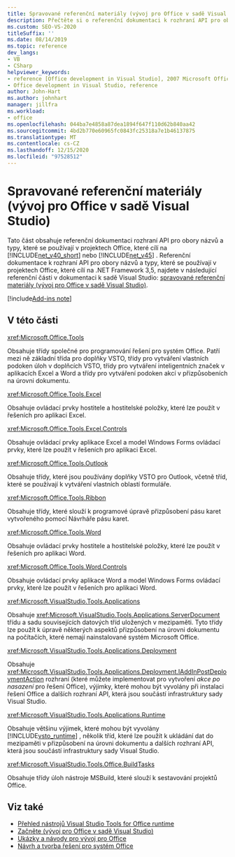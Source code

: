 ```yaml
---
title: Spravované referenční materiály (vývoj pro Office v sadě Visual Studio)
description: Přečtěte si o referenční dokumentaci k rozhraní API pro obory názvů a typy, které se používají v projektech Office, které cílí na .NET Framework.
ms.custom: SEO-VS-2020
titleSuffix: ''
ms.date: 08/14/2019
ms.topic: reference
dev_langs:
- VB
- CSharp
helpviewer_keywords:
- reference [Office development in Visual Studio], 2007 Microsoft Office system
- Office development in Visual Studio, reference
author: John-Hart
ms.author: johnhart
manager: jillfra
ms.workload:
- office
ms.openlocfilehash: 044ba7e4858a87dea1894f647f110d62b840aa42
ms.sourcegitcommit: 4bd2b770e60965fc0843fc25318a7e1b46137875
ms.translationtype: MT
ms.contentlocale: cs-CZ
ms.lasthandoff: 12/15/2020
ms.locfileid: "97528512"
---
```

# <a name="managed-reference-office-development-in-visual-studio"></a>Spravované referenční materiály (vývoj pro Office v sadě Visual Studio)
  Tato část obsahuje referenční dokumentaci rozhraní API pro obory názvů a typy, které se používají v projektech Office, které cílí na [!INCLUDE[net_v40_short](../sharepoint/includes/net-v40-short-md.md)] nebo [!INCLUDE[net_v45](includes/net-v45-md.md)] . Referenční dokumentace k rozhraní API pro obory názvů a typy, které se používají v projektech Office, které cílí na .NET Framework 3,5, najdete v následující referenční části v dokumentaci k sadě Visual Studio: [spravované referenční materiály (vývoj pro Office v sadě Visual Studio)](managed-reference-office-development-in-visual-studio.md).

[!include[Add-ins note](includes/addinsnote.md)]

## <a name="in-this-section"></a>V této části
 <xref:Microsoft.Office.Tools>

 Obsahuje třídy společné pro programování řešení pro systém Office. Patří mezi ně základní třída pro doplňky VSTO, třídy pro vytváření vlastních podoken úloh v doplňcích VSTO, třídy pro vytváření inteligentních značek v aplikacích Excel a Word a třídy pro vytváření podoken akcí v přizpůsobeních na úrovni dokumentu.

 <xref:Microsoft.Office.Tools.Excel>

 Obsahuje ovládací prvky hostitele a hostitelské položky, které lze použít v řešeních pro aplikaci Excel.

 <xref:Microsoft.Office.Tools.Excel.Controls>

 Obsahuje ovládací prvky aplikace Excel a model Windows Forms ovládací prvky, které lze použít v řešeních pro aplikaci Excel.

 <xref:Microsoft.Office.Tools.Outlook>

 Obsahuje třídy, které jsou používány doplňky VSTO pro Outlook, včetně tříd, které se používají k vytváření vlastních oblastí formuláře.

 <xref:Microsoft.Office.Tools.Ribbon>

 Obsahuje třídy, které slouží k programové úpravě přizpůsobení pásu karet vytvořeného pomocí Návrháře pásu karet.

 <xref:Microsoft.Office.Tools.Word>

 Obsahuje ovládací prvky hostitele a hostitelské položky, které lze použít v řešeních pro aplikaci Word.

 <xref:Microsoft.Office.Tools.Word.Controls>

 Obsahuje ovládací prvky aplikace Word a model Windows Forms ovládací prvky, které lze použít v řešeních pro aplikaci Word.

 <xref:Microsoft.VisualStudio.Tools.Applications>

 Obsahuje <xref:Microsoft.VisualStudio.Tools.Applications.ServerDocument> třídu a sadu souvisejících datových tříd uložených v mezipaměti. Tyto třídy lze použít k úpravě některých aspektů přizpůsobení na úrovni dokumentu na počítačích, které nemají nainstalované systém Microsoft Office.

 <xref:Microsoft.VisualStudio.Tools.Applications.Deployment>

 Obsahuje <xref:Microsoft.VisualStudio.Tools.Applications.Deployment.IAddInPostDeploymentAction> rozhraní (které můžete implementovat pro vytvoření *akce po nasazení* pro řešení Office), výjimky, které mohou být vyvolány při instalaci řešení Office a dalších rozhraní API, která jsou součástí infrastruktury sady Visual Studio.

 <xref:Microsoft.VisualStudio.Tools.Applications.Runtime>

 Obsahuje většinu výjimek, které mohou být vyvolány [!INCLUDE[vsto_runtime](includes/vsto-runtime-md.md)] , několik tříd, které lze použít k ukládání dat do mezipaměti v přizpůsobení na úrovni dokumentu a dalších rozhraní API, která jsou součástí infrastruktury sady Visual Studio.

 <xref:Microsoft.VisualStudio.Tools.Office.BuildTasks>

 Obsahuje třídy úloh nástroje MSBuild, které slouží k sestavování projektů Office.

## <a name="see-also"></a>Viz také
- [Přehled nástrojů Visual Studio Tools for Office runtime](visual-studio-tools-for-office-runtime-overview.md)
- [Začněte &#40;vývoj pro Office v sadě Visual Studio&#41;](getting-started-office-development-in-visual-studio.md)
- [Ukázky a návody pro vývoj pro Office](office-development-samples-and-walkthroughs.md)
- [Návrh a tvorba řešení pro systém Office](designing-and-creating-office-solutions.md)
